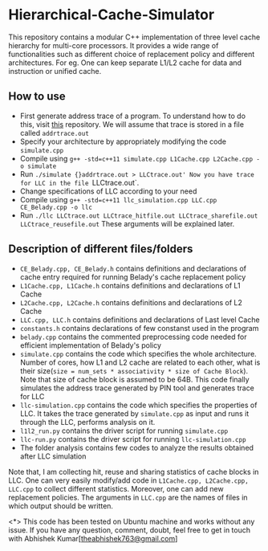 Hierarchical-Cache-Simulator
=========================
This repository contains a modular C++ implementation of three level cache hierarchy for multi-core processors. It provides a wide range of functionalities such as different choice of replacement policy and different architectures. For eg. One can keep separate L1/L2 cache for data and instruction or unified cache.

How to use
-------------
+ First generate address trace of a program. To understand how to do this, visit [this](https://github.com/mkbera/multilevel-cache-sim) repository. We will assume that trace is stored in a file called `addrtrace.out`
+ Specify your architecture by appropriately modifying the code `simulate.cpp`
+ Compile using `g++ -std=c++11 simulate.cpp L1Cache.cpp L2Cache.cpp -o simulate`
+ Run `./simulate {}addrtrace.out > LLCtrace.out'
Now you have trace for LLC in the file `LLCtrace.out`.
+ Change specifications of LLC according to your need
+ Compile using `g++ -std=c++11 llc_simulation.cpp LLC.cpp CE_Belady.cpp -o llc`
+ Run `./llc LLCtrace.out LLCtrace_hitfile.out LLCtrace_sharefile.out LLCtrace_reusefile.out` These arguments will be explained later.


Description of different files/folders
-----------------------------------------
- `CE_Belady.cpp, CE_Belady.h` contains definitions and declarations of cache entry required for running Belady's cache replacement policy
- `L1Cache.cpp, L1Cache.h` contains definitions and declarations of L1 Cache
- `L2Cache.cpp, L2Cache.h` contains definitions and declarations of L2 Cache
- `LLC.cpp, LLC.h` contains definitions and declarations of Last level Cache
- `constants.h` contains declarations of few constanst used in the program
- `belady.cpp` contains the commented preprocessing code needed for efficient implementation of Belady's policy
- `simulate.cpp` contains the code which specifies the whole architecture. Number of cores, how L1 and L2 cache are related to each other, what is their size(`size = num_sets * associativity * size of Cache Block`). Note that size of cache block is assumed to be 64B. This code finally simulates the address trace generated by PIN tool and generates trace for LLC
- `llc-simulation.cpp` contains the code which specifies the properties of LLC. It takes the trace generated by `simulate.cpp` as input and runs it through the LLC, performs analysis on it.
- `l1l2_run.py` contains the driver script for running `simulate.cpp`
- `llc-run.py` contains the driver script for running `llc-simulation.cpp`
- The folder analysis contains few codes to analyze the results obtained after LLC simulation

Note that, I am collecting hit, reuse and sharing statistics of cache blocks in LLC. One can very easily modify/add code in `L1Cache.cpp, L2Cache.cpp, LLC.cpp` to collect different statistics. Moreover, one can add new replacement policies. The arguments in `LLC.cpp` are the names of files in which output should be written. 

<*> This code has been tested on Ubuntu machine and works without any issue. If you have any question, comment, doubt, feel free to get in touch with Abhishek Kumar[theabhishek763@gmail.com]
